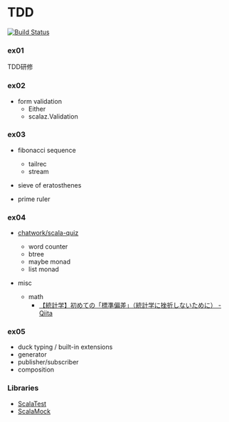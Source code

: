 TDD
===

[![Build Status][travis-image]][travis-url]

### ex01
TDD研修

### ex02
- form validation
    - Either
    - scalaz.Validation

### ex03
- fibonacci sequence
    - tailrec
    - stream

- sieve of eratosthenes
- prime ruler

### ex04
- [chatwork/scala-quiz](https://github.com/chatwork/scala-quiz)
    - word counter
    - btree
    - maybe monad
    - list monad

- misc
    - math
        - [【統計学】初めての「標準偏差」（統計学に挫折しないために） - Qiita](http://qiita.com/kenmatsu4/items/e6c6acb289c02609e619)

### ex05
- duck typing / built-in extensions
- generator
- publisher/subscriber
- composition

### Libraries
- [ScalaTest](http://scalatest.org/)
- [ScalaMock](http://scalamock.org/)

[travis-url]: http://travis-ci.org/kane-group/TDD
[travis-image]: https://secure.travis-ci.org/kane-group/TDD.svg?branch=master
